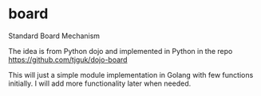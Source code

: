 # board
Standard Board Mechanism

The idea is from Python dojo and implemented in Python in the repo https://github.com/tjguk/dojo-board

This will just a simple module implementation in Golang with few functions initially. I will add more functionality later when needed.
